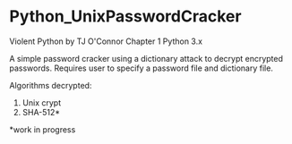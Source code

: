 Python_UnixPasswordCracker
==================
Violent Python by TJ O'Connor
Chapter 1
Python 3.x

A simple password cracker using a dictionary attack to decrypt encrypted passwords. Requires user to specify a password file and dictionary file.

Algorithms decrypted:
1. Unix crypt
2. SHA-512*

*work in progress
